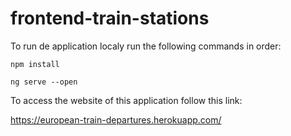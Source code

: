 # frontend-train-stations

To run de application localy run the following commands in order:
```
npm install

ng serve --open
```

To access the website of this application follow this link:

https://european-train-departures.herokuapp.com/
